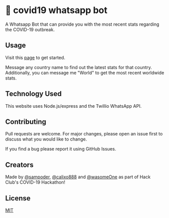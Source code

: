 # 💬 covid19 whatsapp bot

A Whatsapp Bot that can provide you with the most recent stats regarding the COVID-19 outbreak.

## Usage

Visit this [page](bit.ly/2IJrVB6) to get started.

Message any country name to find out the latest stats for that country. Additionally, you can message me "World" to get the most recent worldwide stats.

## Technology Used

This website uses Node.js/express and the Twillio WhatsApp API.

## Contributing
Pull requests are welcome. For major changes, please open an issue first to discuss what you would like to change.

If you find a bug please report it using GitHub Issues.

## Creators

Made by [@sampoder](https://github.com/sampoder), [@calixo888](https://github.com/calixo888) and [@wasomeOne](https://github.com/wasomeOne) as part of Hack Club's COVID-19 Hackathon!

## License
[MIT](https://choosealicense.com/licenses/mit/)
